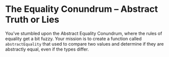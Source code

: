 # The Equality Conundrum – Abstract Truth or Lies

You’ve stumbled upon the Abstract Equality Conundrum, where the rules of equality get a bit fuzzy. Your mission is to create a function called `abstractEquality` that used to compare two values and determine if they are abstractly equal, even if the types differ.
